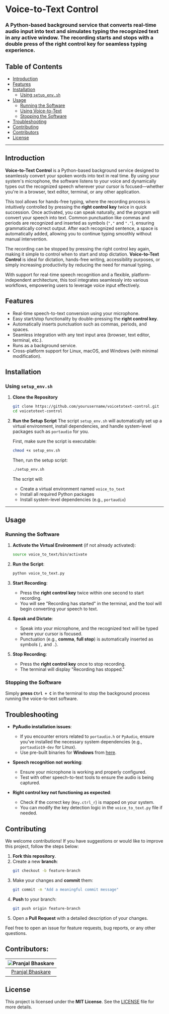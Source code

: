 # **Voice-to-Text Control**

### A Python-based background service that converts real-time audio input into text and simulates typing the recognized text in any active window. The recording starts and stops with a double press of the right control key for seamless typing experience.

## **Table of Contents**
- [Introduction](#introduction)
- [Features](#features)
- [Installation](#installation)
  - [Using `setup_env.sh`](#using-setup_envsh)
- [Usage](#usage)
  - [Running the Software](#running-the-software)
  - [Using Voice-to-Text](#using-voice-to-text)
  - [Stopping the Software](#stopping-the-software)
- [Troubleshooting](#troubleshooting)
- [Contributing](#contributing)
- [Contributors](#contributors)
- [License](#license)

---

## **Introduction**

**Voice-to-Text Control** is a Python-based background service designed to seamlessly convert your spoken words into text in real time. By using your system's microphone, the software listens to your voice and dynamically types out the recognized speech wherever your cursor is focused—whether you're in a browser, text editor, terminal, or any other application.

This tool allows for hands-free typing, where the recording process is intuitively controlled by pressing the **right control key** twice in quick succession. Once activated, you can speak naturally, and the program will convert your speech into text. Common punctuation like commas and periods are recognized and inserted as symbols (`","` and `"."`), ensuring grammatically correct output. After each recognized sentence, a space is automatically added, allowing you to continue typing smoothly without manual intervention.

The recording can be stopped by pressing the right control key again, making it simple to control when to start and stop dictation. **Voice-to-Text Control** is ideal for dictation, hands-free writing, accessibility purposes, or simply increasing productivity by reducing the need for manual typing.

With support for real-time speech recognition and a flexible, platform-independent architecture, this tool integrates seamlessly into various workflows, empowering users to leverage voice input effectively.

## **Features**

- Real-time speech-to-text conversion using your microphone.
- Easy start/stop functionality by double-pressing the **right control key**.
- Automatically inserts punctuation such as commas, periods, and spaces.
- Seamless integration with any text input area (browser, text editor, terminal, etc.).
- Runs as a background service.
- Cross-platform support for Linux, macOS, and Windows (with minimal modification).

## **Installation**

### **Using `setup_env.sh`**

1. **Clone the Repository**
   ```bash
   git clone https://github.com/yourusername/voicetotext-control.git
   cd voicetotext-control
   ```

2. **Run the Setup Script**
   The script `setup_env.sh` will automatically set up a virtual environment, install dependencies, and handle system-level packages such as `portaudio` for you.

   First, make sure the script is executable:
   ```bash
   chmod +x setup_env.sh
   ```

   Then, run the setup script:
   ```bash
   ./setup_env.sh
   ```

   The script will:
   - Create a virtual environment named `voice_to_text`
   - Install all required Python packages
   - Install system-level dependencies (e.g., `portaudio`)

---

## **Usage**

### **Running the Software**

1. **Activate the Virtual Environment** (if not already activated):
   ```bash
   source voice_to_text/bin/activate
   ```

2. **Run the Script**:
   ```bash
   python voice_to_text.py
   ```

3. **Start Recording**:
   - Press the **right control key** twice within one second to start recording.
   - You will see "Recording has started" in the terminal, and the tool will begin converting your speech to text.

4. **Speak and Dictate**:
   - Speak into your microphone, and the recognized text will be typed where your cursor is focused.
   - Punctuation (e.g., **comma**, **full stop**) is automatically inserted as symbols (`,` and `.`).

5. **Stop Recording**:
   - Press the **right control key** once to stop recording.
   - The terminal will display "Recording has stopped."

### **Stopping the Software**
Simply **press `Ctrl + C`** in the terminal to stop the background process running the voice-to-text software.

## **Troubleshooting**

- **PyAudio installation issues**:
   - If you encounter errors related to `portaudio.h` or `PyAudio`, ensure you’ve installed the necessary system dependencies (e.g., `portaudio19-dev` for Linux).
   - Use pre-built binaries for **Windows** from [here](https://www.lfd.uci.edu/~gohlke/pythonlibs/#pyaudio).

- **Speech recognition not working**:
   - Ensure your microphone is working and properly configured.
   - Test with other speech-to-text tools to ensure the audio is being captured.

- **Right control key not functioning as expected**:
   - Check if the correct key (`Key.ctrl_r`) is mapped on your system.
   - You can modify the key detection logic in the `voice_to_text.py` file if needed.

## **Contributing**

We welcome contributions! If you have suggestions or would like to improve this project, follow the steps below:

1. **Fork this repository**.
2. Create a new **branch**:
   ```bash
   git checkout -b feature-branch
   ```
3. Make your changes and **commit** them:
   ```bash
   git commit -m "Add a meaningful commit message"
   ```
4. **Push** to your branch:
   ```bash
   git push origin feature-branch
   ```
5. Open a **Pull Request** with a detailed description of your changes.

Feel free to open an issue for feature requests, bug reports, or any other questions.

## **Contributors:**

| ![Pranjal Bhaskare](https://github.com/Pranjal-neo.png?size=100) |
|:----------------------------------------------------------------:|
| [Pranjal Bhaskare](https://github.com/Pranjal-neo)               |

## **License**

This project is licensed under the **MIT License**. See the [LICENSE](LICENSE) file for more details.

